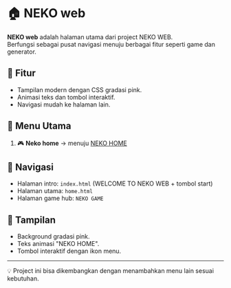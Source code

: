 # 🏠 NEKO web

**NEKO web** adalah halaman utama dari project NEKO WEB.  
Berfungsi sebagai pusat navigasi menuju berbagai fitur seperti game dan generator.

## 🚀 Fitur
- Tampilan modern dengan CSS gradasi pink.
- Animasi teks dan tombol interaktif.
- Navigasi mudah ke halaman lain.

## 📂 Menu Utama
1. 🎮 **Neko home** → menuju [NEKO HOME](https://gabut71-web.github.io/Neko-home/)  
## 🔗 Navigasi
- Halaman intro: `index.html` (WELCOME TO NEKO WEB + tombol start)  
- Halaman utama: `home.html`  
- Halaman game hub: `NEKO GAME`  

## 📸 Tampilan
- Background gradasi pink.  
- Teks animasi "NEKO HOME".  
- Tombol interaktif dengan ikon menu.  

---

💡 Project ini bisa dikembangkan dengan menambahkan menu lain sesuai kebutuhan.
